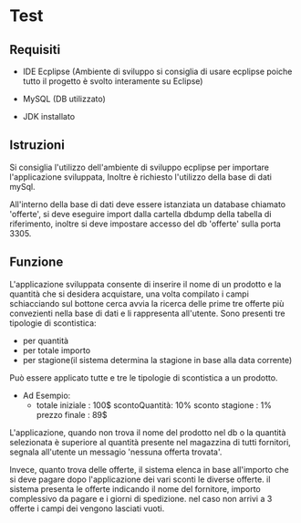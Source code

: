 # Test
## Requisiti
- IDE Ecplipse (Ambiente di sviluppo si consiglia di usare ecplipse poiche tutto il progetto è svolto interamente su Eclipse)

- MySQL (DB utilizzato)

- JDK installato

## Istruzioni
 Si consiglia l'utilizzo dell'ambiente di sviluppo ecplipse per importare l'applicazione sviluppata, Inoltre è richiesto l'utilizzo della base di dati mySql.
 
 All'interno della base di dati deve essere istanziata un database chiamato 'offerte', si deve eseguire import dalla cartella dbdump della tabella di riferimento, inoltre si deve impostare accesso del db 'offerte' sulla porta 3305.
 
## Funzione

L'applicazione sviluppata consente di inserire il nome di un prodotto e la quantità che si desidera acquistare, una volta compilato i campi schiacciando sul bottone cerca avvia la ricerca delle prime tre offerte più convezienti  nella base di dati e li rappresenta all'utente.
Sono presenti tre tipologie di scontistica:
- per quantità
- per totale importo
- per stagione(il sistema determina la stagione in base alla data corrente)

Può essere applicato tutte e tre le tipologie di scontistica a un prodotto.

- Ad Esempio:
	- totale iniziale : 100$ scontoQuantità: 10% sconto stagione : 1%  prezzo finale : 89$
	
L'applicazione, quando non trova il nome del prodotto nel db o la quantità selezionata è superiore al quantità presente nel magazzina di tutti fornitori, segnala all'utente un messagio 'nessuna offerta trovata'.

Invece, quanto trova delle offerte, il sistema elenca in base all'importo che si deve pagare dopo l'applicazione dei vari sconti le diverse offerte.
il sistema presenta le offerte indicando il nome del fornitore, importo complessivo da pagare e i giorni di spedizione.
nel caso non arrivi a 3 offerte i campi dei vengono lasciati vuoti.

 

